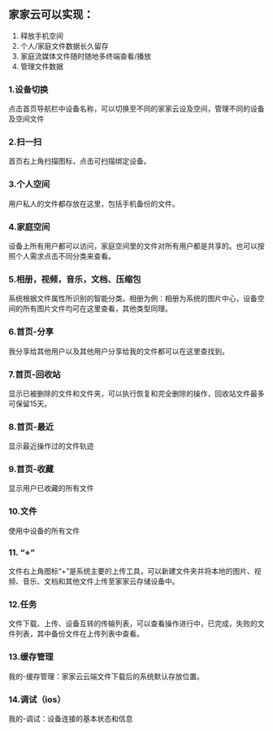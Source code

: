## 家家云可以实现：
1. 释放手机空间
2. 个人/家庭文件数据长久留存
3. 家庭流媒体文件随时随地多终端查看/播放
4. 管理文件数据
### 1.设备切换
点击首页导航栏中设备名称，可以切换至不同的家家云设及空间，管理不同的设备及空间文件
### 2.扫一扫
首页右上角扫描图标，点击可扫描绑定设备。
### 3.个人空间
用户私人的文件都存放在这里，包括手机备份的文件。
### 4.家庭空间
设备上所有用户都可以访问，家庭空间里的文件对所有用户都是共享的。也可以按照个人需求点击不同分类来查看。
### 5.相册，视频，音乐，文档、压缩包
系统根据文件属性所识别的智能分类。相册为例：相册为系统的图片中心，设备空间的所有图片文件均可在这里查看，其他类型同理。
### 6.首页-分享
我分享给其他用户以及其他用户分享给我的文件都可以在这里查找到。
### 7.首页-回收站
显示已被删除的文件和文件夹，可以执行恢复和完全删除的操作，回收站文件最多可保留15天。
### 8.首页-最近
显示最近操作过的文件轨迹
### 9.首页-收藏
显示用户已收藏的所有文件
### 10.文件
使用中设备的所有文件
### 11. “+”
文件右上角图标“+”是系统主要的上传工具，可以新建文件夹并将本地的图片、视频、音乐、文档和其他文件上传至家家云存储设备中。
### 12.任务
文件下载、上传、设备互转的传输列表，可以查看操作进行中，已完成，失败的文件列表，其中备份文件在上传列表中查看。
### 13.缓存管理
我的-缓存管理：家家云云端文件下载后的系统默认存放位置。
### 14.调试（ios）
我的-调试：设备连接的基本状态和信息

